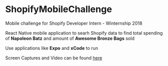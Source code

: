 # ShopifyMobileChallenge

Mobile challenge for Shopify Developer Intern - Winternship 2018 <br>

React Native mobile application to searh Shopify data to find total spending of <strong>Napoleon Batz</strong> and amount of <strong>Awesome Bronze Bags</strong> sold <br>

Use applications like <strong>Expo</strong> and <strong>xCode</strong> to run <br>

Screen Captures and Video can be found <a href="https://drive.google.com/open?id=0Bwgy__MQc-CpaUpZTmpQT09Fb2s">here</a>
